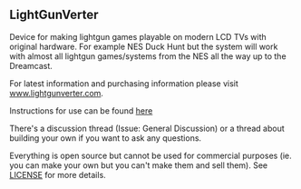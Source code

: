 LightGunVerter
--------------

Device for making lightgun games playable on modern LCD TVs with original hardware. For example NES Duck Hunt but the system will work with almost all lightgun games/systems from the NES all the way up to the Dreamcast.

For latest information and purchasing information please visit www.lightgunverter.com.

Instructions for use can be found [here](https://github.com/charcole/LCDZapper/blob/master/LightGunVerter%20Instructions.pdf)

There's a discussion thread (Issue: General Discussion) or a thread about building your own if you want to ask any questions.

Everything is open source but cannot be used for commercial purposes (ie. you can make your own but you can't make them and sell them). See [LICENSE](https://github.com/charcole/LCDZapper/blob/master/LICENSE.txt) for more details.
